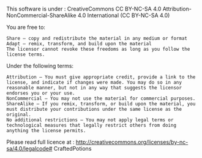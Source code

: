 This software is under : CreativeCommons CC BY-NC-SA 4.0
Attribution-NonCommercial-ShareAlike 4.0 International (CC BY-NC-SA 4.0)

You are free to:

    Share — copy and redistribute the material in any medium or format
    Adapt — remix, transform, and build upon the material
    The licensor cannot revoke these freedoms as long as you follow the license terms.


Under the following terms:

    Attribution — You must give appropriate credit, provide a link to the license, and indicate if changes were made. You may do so in any reasonable manner, but not in any way that suggests the licensor endorses you or your use.
    NonCommercial — You may not use the material for commercial purposes.
    ShareAlike — If you remix, transform, or build upon the material, you must distribute your contributions under the same license as the original.
    No additional restrictions — You may not apply legal terms or technological measures that legally restrict others from doing anything the license permits.


Please read full licence at : 
http://creativecommons.org/licenses/by-nc-sa/4.0/legalcode# CraftedPotions
